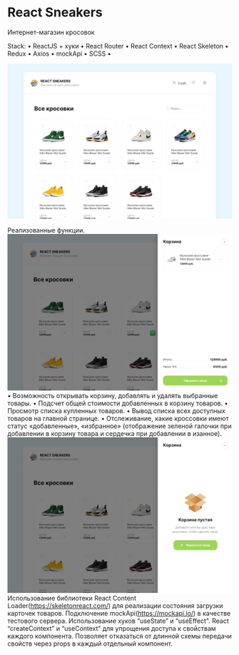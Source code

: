 # React Sneakers
Интернет-магазин кросовок 

Stack: • ReactJS + хуки • React Router • React Context • React Skeleton • Redux • Axios • mockApi • SCSS • 

![Главая страница](https://github.com/ElHilarion/react-sneakers/blob/main/sn-main-page.png)

Реализованные функции.
![Главая страница](https://github.com/ElHilarion/react-sneakers/blob/main/sn-basket-order.png)
•	Возможность открывать корзину, добавлять и удалять выбранные товары. 
•	Подсчет общей стоимости добавленных в корзину товаров. 
•	Просмотр списка купленных товаров. 
•	Вывод списка всех доступных товаров на главной странице. 
•	Отслеживание, какие кроссовки имеют статус «добавленные», «избранное» 
  (отображение зеленой галочки при добавлении в корзину товара и сердечка при добавлении в изанное).
![Главая страница](https://github.com/ElHilarion/react-sneakers/blob/main/sn-basket.png)
Использование библиотеки React Content Loader(https://skeletonreact.com/) для реализации состояния загрузки карточек товаров. 
Подключение mockApi(https://mockapi.io/) в качестве тестового сервера. 
Использование хуков “useState” и “useEffect". 
React “createContext” и “useContext” для упрощения доступа к свойствам каждого компонента. Позволяет отказаться от длинной схемы передачи свойств через props в каждый отдельный компонент. 
